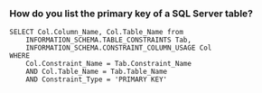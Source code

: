 ### How do you list the primary key of a SQL Server table?
```()
SELECT Col.Column_Name, Col.Table_Name from 
    INFORMATION_SCHEMA.TABLE_CONSTRAINTS Tab, 
    INFORMATION_SCHEMA.CONSTRAINT_COLUMN_USAGE Col 
WHERE 
    Col.Constraint_Name = Tab.Constraint_Name
    AND Col.Table_Name = Tab.Table_Name
    AND Constraint_Type = 'PRIMARY KEY'
```
